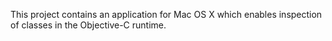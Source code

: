This project contains an application for Mac OS X which enables inspection of classes in the Objective-C runtime.

